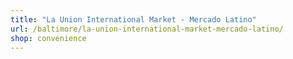 ```yaml
---
title: "La Union International Market - Mercado Latino"
url: /baltimore/la-union-international-market-mercado-latino/
shop: convenience
---
```

